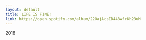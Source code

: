 ```yaml
---
layout: default
title: LIFE IS FINE!
link: https://open.spotify.com/album/22OajAcsID448wfrKh23uM
---
```

 2018